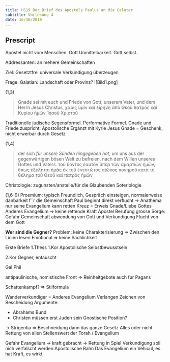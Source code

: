```yaml
---
title: HS19 Der Brief des Apostels Paulus an die Galater
subtitle: Vorlesung 4
date: 16/10/2019
...
```


## Prescript

Apostel nicht vom Menschen.
Gott Unmittelbarkeit.
Gott selbst. 

Addressanten: an mehere Gemeinschaften

Ziel: Gesetztfrei universale Verkündigung überzeugen

Frage: Galatian: Landschaft oder Provinz?
![Bild1.png]

(1,3)
> Gnade sei mit euch und Friede von Gott, unserem Vater, und dem Herrn Jesus Christus,
> χάρις ὑμῖν καὶ εἰρήνη ἀπὸ Θεοῦ πατρὸς καὶ Κυρίου ἡμῶν Ἰησοῦ Χριστοῦ 

Traditionelle judische Segensformel. 
Performative Formel. Gnade und Friede zuspricht: Apostolische
Ergänzt mit Kyrie Jesus
Gnade = Geschenk, nicht erwerbar durch Gesetz

(1,4)
> der sich *für unsere Sünden hingegeben hat*, um uns aus der gegenwärtigen bösen Welt zu befreien, nach dem Willen unseres Gottes und Vaters.
> τοῦ δόντος ἑαυτὸν ὑπὲρ τῶν ἁμαρτιῶν ἡμῶν, ὅπως ἐξέληται ἡμᾶς ἐκ τοῦ ἐνεστῶτος αἰῶνος πονηροῦ κατὰ τὸ θέλημα τοῦ Θεοῦ καὶ πατρὸς ἡμῶν

Christologie: zugunsten/anstelle/für die Glaubenden
Soteriologie

(1,6-9)
Proemium: typisch Freundlich, Gespräch einsteigen, normalerweise danbarkeit f¨r die Gemeinschaft
Paul beginnt direkt 
verflucht -> Anathema
nur seine Evangelium kann retten
Kreuz = Erweis Gnade/Liebe Gottes
Anderes Evangelium => keine rettende Kraft
Apostel Berufung
grosse Sorge: Gefahr Gemeinschaft abwendung von Gott und Verkundigung
Flucht von dem Gott

**Wer sind die Gegner?**
Problem: keine Charakterisierung
=> Zwischen den Linien lesen
Emotional => keine Sachlichkeit

Erste Briefe
1.Thess
1.Kor
Apostolische Selbstbewusstsein

2.Kor
Gegner, entauscht

Gal
Phil

antipaulinische, nomistische Front
=> Reinheitgebote auch fur Pagans

Schattenkampf? => Stilformula

Wanderverkundiger = Anderes Evangelium
Verlangen Zeichen von Bescheidung
Argumente:
- Abrahams Bund
- Christen müssen erst Juden sein
Gnostische Position?

-> Strigentia => Beschneidung dann das ganze Gesetz
Alles oder nicht
Rettung von allen
Stellenswert der Torah / Evangelium

Gefahr
Evangelium -> kraft gebracht -> Rettung in Spiel
Verkundigung soll nich verfalscht werden
Apostolische Bahn
Das Evangelium ein Vehicul, es hat Kraft, es wirkt
